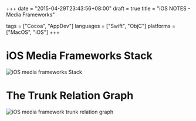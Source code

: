 +++
date = "2015-04-29T23:43:56+08:00"
draft = true
title = "iOS NOTES - Media Frameworks"

tags      = ["Cocoa", "AppDev"]
languages = ["Swift", "ObjC"]
platforms = ["MacOS", "iOS"]
+++

# iOS Media Frameworks Stack

![iOS media frameworks Stack](../../../note/media_stack.svg)

# The Trunk Relation Graph

![iOS media framework trunk relation graph](../../../note/media_trunk_graph.svg)
